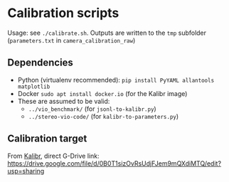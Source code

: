 # Calibration scripts

Usage: see `./calibrate.sh`.
Outputs are written to the `tmp` subfolder (`parameters.txt` in `camera_calibration_raw`)

## Dependencies

 * Python (virtualenv recommended): `pip install PyYAML allantools matplotlib`
 * Docker `sudo apt install docker.io` (for the Kalibr image)
 * These are assumed to be valid:
   - `../vio_benchmark/` (for `jsonl-to-kalibr.py`)
   - `../stereo-vio-code/` (for `kalibr-to-parameters.py`)

## Calibration target

From [Kalibr](https://github.com/ethz-asl/kalibr/wiki/downloads), direct G-Drive link: https://drive.google.com/file/d/0B0T1sizOvRsUdjFJem9mQXdiMTQ/edit?usp=sharing
